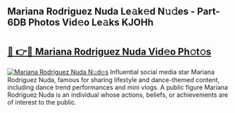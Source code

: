 ## Mariana Rodriguez Nuda Le𝚊k𝚎d N𝚞𝚍es - Part-6DB Photos Vid𝚎o Le𝚊ks KJOHh

# <h2><a href="http://fbfpz9t.evod.top/?m=Mariana+Rodriguez+Nuda">🔗 👉🔴 Mariana Rodriguez Nuda Vid𝚎o Ph𝚘t𝚘s</a></h2>

[![Mariana Rodriguez Nuda N𝚞d𝚎s](https://i.imgur.com/8V9OHl7.gif)](http://fbfpz9t.evod.top/?m=Mariana+Rodriguez+Nuda)
Influential social media star Mariana Rodriguez Nuda, famous for sharing lifestyle and dance-themed content, including dance trend performances and mini vlogs. A public figure Mariana Rodriguez Nuda is an individual whose actions, beliefs, or achievements are of interest to the public. 
